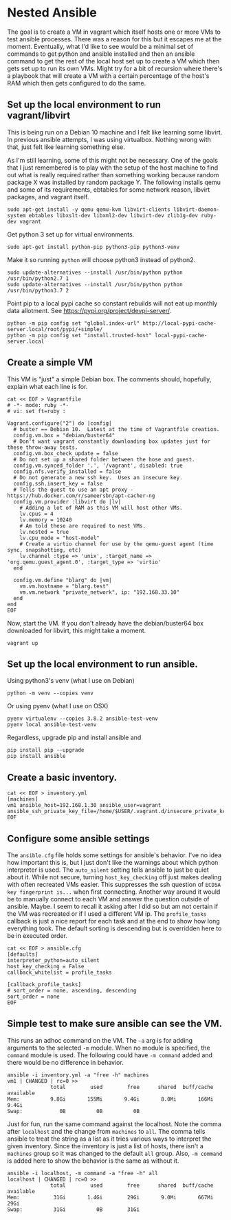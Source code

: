 # Nested Ansible

The goal is to create a VM in vagrant which itself hosts one or more VMs to test ansible processes.  There was a reason for this but it escapes me at the moment.  Eventually, what I'd like to see would be a minimal set of commands to get python and ansible installed and then an ansible command to get the rest of the local host set up to create a VM which then gets set up to run its own VMs.  Might try for a bit of recursion where there's a playbook that will create a VM with a certain percentage of the host's RAM which then gets configured to do the same.

## Set up the local environment to run vagrant/libvirt

This is being run on a Debian 10 machine and I felt like learning some libvirt.  In previous ansible attempts, I was using virtualbox.  Nothing wrong with that, just felt like learning something else.

As I'm still learning, some of this might not be necessary.  One of the goals that I just remembered is to play with the setup of the host machine to find out what is really required rather than something working because random package X was installed by random package Y.  The following installs qemu and some of its requirements, ebtables for some network reason, libvirt packages, and vagrant itself.

    sudo apt-get install -y qemu qemu-kvm libvirt-clients libvirt-daemon-system ebtables libxslt-dev libxml2-dev libvirt-dev zlib1g-dev ruby-dev vagrant

Get python 3 set up for virtual environments.

    sudo apt-get install python-pip python3-pip python3-venv

Make it so running `python` will choose python3 instead of python2.

    sudo update-alternatives --install /usr/bin/python python /usr/bin/python2.7 1
    sudo update-alternatives --install /usr/bin/python python /usr/bin/python3.7 2

Point pip to a local pypi cache so constant rebuilds will not eat up monthly data allotment.  See https://pypi.org/project/devpi-server/.

    python -m pip config set "global.index-url" http://local-pypi-cache-server.local/root/pypi/+simple/
    python -m pip config set "install.trusted-host" local-pypi-cache-server.local

## Create a simple VM

This VM is "just" a simple Debian box.  The comments should, hopefully, explain what each line is for.

    cat << EOF > Vagrantfile
    # -*- mode: ruby -*-
    # vi: set ft=ruby :

    Vagrant.configure("2") do |config|
      # buster == Debian 10.  Latest at the time of Vagrantfile creation.
      config.vm.box = "debian/buster64"
      # Don't want vagrant constantly downloading box updates just for these throw-away tests.
      config.vm.box_check_update = false
      # Do not set up a shared folder between the hose and guest.
      config.vm.synced_folder '.', '/vagrant', disabled: true
      config.nfs.verify_installed = false
      # Do not generate a new ssh key.  Uses an insecure key.
      config.ssh.insert_key = false
      # Tells the guest to use an apt proxy - https://hub.docker.com/r/sameersbn/apt-cacher-ng
      config.vm.provider :libvirt do |lv|
        # Adding a lot of RAM as this VM will host other VMs.
        lv.cpus = 4
        lv.memory = 10240
        # Am told these are required to nest VMs.
        lv.nested = true
        lv.cpu_mode = "host-model"
        # Create a virtio channel for use by the qemu-guest agent (time sync, snapshotting, etc)
        lv.channel :type => 'unix', :target_name => 'org.qemu.guest_agent.0', :target_type => 'virtio'
      end

      config.vm.define "blarg" do |vm|
        vm.vm.hostname = "blarg.test"
        vm.vm.network "private_network", ip: "192.168.33.10"
      end
    end
    EOF

Now, start the VM.  If you don't already have the debian/buster64 box downloaded for libvirt, this might take a moment.

    vagrant up

## Set up the local environment to run ansible.
Using python3's venv (what I use on Debian)

    python -m venv --copies venv

Or using pyenv (what I use on OSX)

    pyenv virtualenv --copies 3.8.2 ansible-test-venv
    pyenv local ansible-test-venv

Regardless, upgrade pip and install ansible and 

    pip install pip --upgrade
    pip install ansible

## Create a basic inventory.

    cat << EOF > inventory.yml
    [machines]
    vm1 ansible_host=192.168.1.30 ansible_user=vagrant ansible_ssh_private_key_file=/home/$USER/.vagrant.d/insecure_private_key
    EOF

## Configure some ansible settings

The `ansible.cfg` file holds some settings for ansible's behavior.  I've no idea how important this is, but I just don't like the warnings about which python interpreter is used.  The `auto_silent` setting tells ansible to just be quiet about it.  While not secure, turning `host_key_checking` off just makes dealing with often recreated VMs easier.  This suppresses the ssh question of `ECDSA key fingerprint is...` when first connecting.  Another way around it would be to manually connect to each VM and answer the question outside of ansible.  Maybe.  I seem to recall it asking after I did so but am not certain if the VM was recreated or if I used a different VM ip.
The `profile_tasks` callback is just a nice report for each task and at the end to show how long everything took.  The default sorting is descending but is overridden here to be in executed order.

    cat << EOF > ansible.cfg
    [defaults]
    interpreter_python=auto_silent
    host_key_checking = False
    callback_whitelist = profile_tasks

    [callback_profile_tasks]
    # sort_order = none, ascending, descending
    sort_order = none
    EOF

## Simple test to make sure ansible can see the VM.

This runs an adhoc command on the VM.  The `-a` arg is for adding arguments to the selected `-m` module.  When no module is specified, the `command` module is used.  The following could have `-m command` added and there would be no difference in behavior.

    ansible -i inventory.yml -a "free -h" machines
    vm1 | CHANGED | rc=0 >>
                  total        used        free      shared  buff/cache   available
    Mem:          9.8Gi       155Mi       9.4Gi       8.0Mi       166Mi       9.4Gi
    Swap:            0B          0B          0B

Just for fun, run the same command against the localhost.  Note the comma after `localhost` and the change from `machines` to `all`.  The comma tells ansible to treat the string as a list as it tries various ways to interpret the given inventory.  Since the inventory is just a list of hosts, there isn't a `machines` group so it was changed to the default `all` group.  Also, `-m command` is added here to show the behavior is the same as without it.

    ansible -i localhost, -m command -a "free -h" all
    localhost | CHANGED | rc=0 >>
                  total        used        free      shared  buff/cache   available
    Mem:           31Gi       1.4Gi        29Gi       9.0Mi       667Mi        29Gi
    Swap:          31Gi          0B        31Gi
